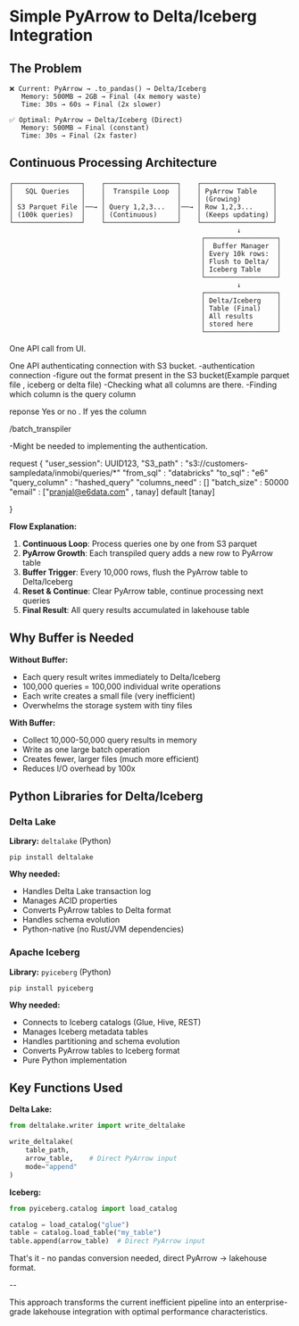 # Simple PyArrow to Delta/Iceberg Integration

## The Problem
```
❌ Current: PyArrow → .to_pandas() → Delta/Iceberg
   Memory: 500MB → 2GB → Final (4x memory waste)
   Time: 30s → 60s → Final (2x slower)

✅ Optimal: PyArrow → Delta/Iceberg (Direct)
   Memory: 500MB → Final (constant)
   Time: 30s → Final (2x faster)
```

## Continuous Processing Architecture

```
┌─────────────────┐    ┌──────────────────┐    ┌──────────────────┐
│   SQL Queries   │    │  Transpile Loop  │    │ PyArrow Table    │
│                 │    │                  │    │ (Growing)        │
│ S3 Parquet File │──→ │ Query 1,2,3...   │──→ │ Row 1,2,3...     │
│ (100k queries)  │    │ (Continuous)     │    │ (Keeps updating) │
└─────────────────┘    └──────────────────┘    └──────────────────┘
                                                         ↓
                                                ┌──────────────────┐
                                                │  Buffer Manager  │
                                                │ Every 10k rows:  │
                                                │ Flush to Delta/  │
                                                │ Iceberg Table    │
                                                └──────────────────┘
                                                         ↓
                                                ┌──────────────────┐
                                                │ Delta/Iceberg    │
                                                │ Table (Final)    │
                                                │ All results      │
                                                │ stored here      │
                                                └──────────────────┘
```
One API call from UI.

One API authenticating connection with S3 bucket.
-authentication connection 
-figure out the format present in the S3 bucket(Example parquet file , iceberg or delta file)
-Checking what all columns are there.
-Finding which column is the query column 

reponse Yes or no . If yes the column


/batch_transpiler

-Might be needed to implementing the authentication.


request 
{
   "user_session": UUID123,
   "S3_path" : "s3://customers-sampledata/inmobi/queries/*" 
   "from_sql" : "databricks"
   "to_sql" : "e6"
   "query_column" : "hashed_query"
   "columns_need" : []
   "batch_size" : 50000
   "email" : ["pranjal@e6data.com" , tanay] default [tanay]

}





























**Flow Explanation:**
1. **Continuous Loop**: Process queries one by one from S3 parquet
2. **PyArrow Growth**: Each transpiled query adds a new row to PyArrow table
3. **Buffer Trigger**: Every 10,000 rows, flush the PyArrow table to Delta/Iceberg
4. **Reset & Continue**: Clear PyArrow table, continue processing next queries
5. **Final Result**: All query results accumulated in lakehouse table

## Why Buffer is Needed

**Without Buffer:**
- Each query result writes immediately to Delta/Iceberg
- 100,000 queries = 100,000 individual write operations
- Each write creates a small file (very inefficient)
- Overwhelms the storage system with tiny files

**With Buffer:**
- Collect 10,000-50,000 query results in memory
- Write as one large batch operation
- Creates fewer, larger files (much more efficient)
- Reduces I/O overhead by 100x

## Python Libraries for Delta/Iceberg

### Delta Lake
**Library:** `deltalake` (Python)
```
pip install deltalake
```

**Why needed:**
- Handles Delta Lake transaction log
- Manages ACID properties
- Converts PyArrow tables to Delta format
- Handles schema evolution
- Python-native (no Rust/JVM dependencies)

### Apache Iceberg  
**Library:** `pyiceberg` (Python)
```  
pip install pyiceberg
```

**Why needed:**
- Connects to Iceberg catalogs (Glue, Hive, REST)
- Manages Iceberg metadata tables
- Handles partitioning and schema evolution
- Converts PyArrow tables to Iceberg format
- Pure Python implementation

## Key Functions Used

**Delta Lake:**
```python
from deltalake.writer import write_deltalake

write_deltalake(
    table_path,
    arrow_table,    # Direct PyArrow input
    mode="append"
)
```

**Iceberg:**
```python  
from pyiceberg.catalog import load_catalog

catalog = load_catalog("glue")
table = catalog.load_table("my_table")
table.append(arrow_table)  # Direct PyArrow input
```

That's it - no pandas conversion needed, direct PyArrow → lakehouse format.

--

This approach transforms the current inefficient pipeline into an enterprise-grade lakehouse integration with optimal performance characteristics.